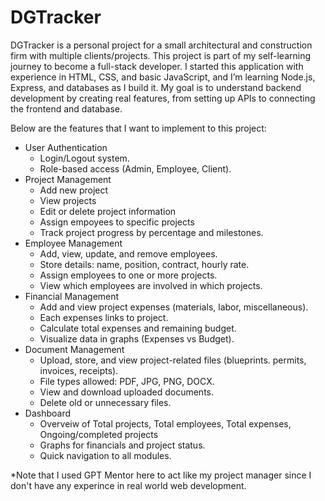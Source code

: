 # DGTracker

DGTracker is a personal project for a small architectural and construction firm with multiple clients/projects. This project is part of my self-learning journey to become a full-stack developer. I started this application with experience in HTML, CSS, and basic JavaScript, and I’m learning Node.js, Express, and databases as I build it. My goal is to understand backend development by creating real features, from setting up APIs to connecting the frontend and database.

Below are the features that I want to implement to this project:
  -  User Authentication
        -  Login/Logout system.
        -  Role-based access (Admin, Employee, Client).
  -  Project Management
        -  Add new project
        -  View projects
        -  Edit or delete project information
        -  Assign empoyees to specific projects
        -  Track project progress by percentage and milestones.
  -  Employee Management
        -  Add, view, update, and remove employees.
        -  Store details: name, position, contract, hourly rate.
        -  Assign employees to one or more projects.
        -  View which employees are involved in which projects.
  -  Financial Management
        -   Add and view project expenses (materials, labor, miscellaneous).
        -   Each expenses links to project.
        -   Calculate total expenses and remaining budget.
        -   Visualize data in graphs (Expenses vs Budget).
  -  Document Management
        -  Upload, store, and view project-related files (blueprints. permits, invoices, receipts).
        -  File types allowed: PDF, JPG, PNG, DOCX.
        -  View and download uploaded documents.
        -  Delete old or unnecessary files.
  -  Dashboard
        -  Overveiw of Total projects, Total employees, Total expenses, Ongoing/completed projects
        -  Graphs for financials and project status.
        -  Quick navigation to all modules.

*Note that I used GPT Mentor here to act like my project manager since I don't have any experince in real world web development.
